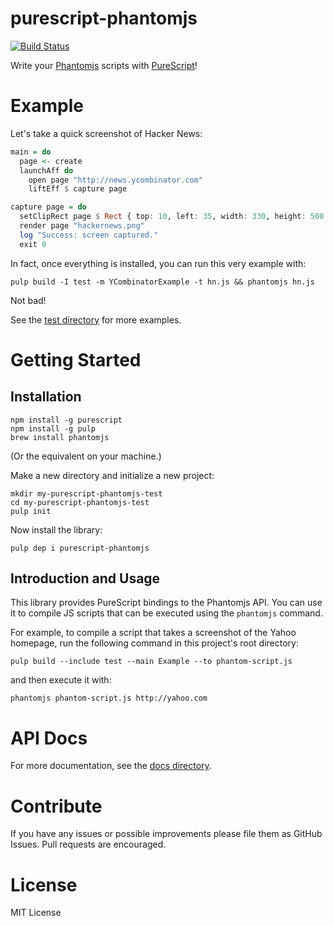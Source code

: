 # purescript-phantomjs

[![Build Status](https://travis-ci.org/cxfreeio/purescript-phantomjs.svg?branch=master)](https://travis-ci.org/cxfreeio/purescript-phantomjs)

Write your [Phantomjs](http://phantomjs.org/) scripts with [PureScript](http://www.purescript.org/)!

# Example

Let's take a quick screenshot of Hacker News:

``` purescript
main = do
  page <- create
  launchAff do
    open page "http://news.ycombinator.com"
    liftEff $ capture page

capture page = do
  setClipRect page $ Rect { top: 10, left: 35, width: 330, height: 500 }
  render page "hackernews.png"
  log "Success: screen captured."
  exit 0
```
In fact, once everything is installed, you can run this very example with:
``` shell
pulp build -I test -m YCombinatorExample -t hn.js && phantomjs hn.js
```

Not bad!

See the [test directory](/test/) for more examples.


# Getting Started

## Installation

``` shell
npm install -g purescript
npm install -g pulp
brew install phantomjs
```
(Or the equivalent on your machine.)

Make a new directory and initialize a new project:

``` shell
mkdir my-purescript-phantomjs-test
cd my-purescript-phantomjs-test
pulp init
```

Now install the library:

``` shell
pulp dep i purescript-phantomjs
```

## Introduction and Usage

This library provides PureScript bindings to the Phantomjs API. You can use it to compile JS scripts that can be executed using the `phantomjs` command.

For example, to compile a script that takes a screenshot of the Yahoo homepage, run the following command in this project's root directory:

``` shell
pulp build --include test --main Example --to phantom-script.js
```

and then execute it with:
``` shell
phantomjs phantom-script.js http://yahoo.com
```

# API Docs

For more documentation, see the [docs directory](/docs/).

# Contribute

If you have any issues or possible improvements please file them as GitHub Issues. Pull requests are encouraged.

# License

MIT License
